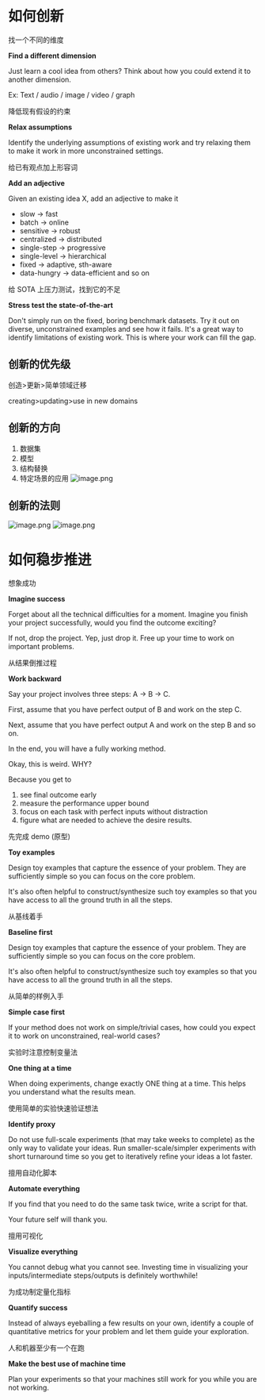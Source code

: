# 如何创新

找一个不同的维度

**Find a different dimension**

Just learn a cool idea from others? Think about how you could extend it to another dimension.

Ex: Text / audio / image / video / graph

降低现有假设的约束

**Relax assumptions**

Identify the underlying assumptions of existing work and try relaxing them to make it work in more unconstrained settings.

给已有观点加上形容词

**Add an adjective**

Given an existing idea X, add an adjective to make it

- slow -> fast
- batch -> online
- sensitive -> robust
- centralized -> distributed
- single-step -> progressive
- single-level -> hierarchical
- fixed -> adaptive, sth-aware
- data-hungry -> data-efficient and so on


给 SOTA 上压力测试，找到它的不足

**Stress test the state-of-the-art**

Don't simply run on the fixed, boring benchmark datasets. Try it out on diverse, unconstrained examples and see how it fails. It's a great way to identify limitations of existing work. This is where your work can fill the gap.

## 创新的优先级

创造>更新>简单领域迁移

creating>updating>use in new domains


## 创新的方向
1. 数据集
2. 模型
3. 结构替换
4. 特定场景的应用
![image.png](https://kashiwa-pic.oss-cn-beijing.aliyuncs.com/20240301191854.png)

## 创新的法则
![image.png](https://kashiwa-pic.oss-cn-beijing.aliyuncs.com/20240301191932.png)
![image.png](https://kashiwa-pic.oss-cn-beijing.aliyuncs.com/20240301192009.png)



# 如何稳步推进

想象成功

**Imagine success**

Forget about all the technical difficulties for a moment. Imagine you finish your project successfully, would you find the outcome exciting?

If not, drop the project. Yep, just drop it. Free up your time to work on important problems.


从结果倒推过程

**Work backward**

Say your project involves three steps: A -> B -> C.

First, assume that you have perfect output of B and work on the step C.

Next, assume that you have perfect output A and work on the step B and so on.

In the end, you will have a fully working method.

Okay, this is weird. WHY?

Because you get to

1. see final outcome early
2. measure the performance upper bound
3. focus on each task with perfect inputs without distraction
4. figure what are needed to achieve the desire results.


先完成 demo (原型)

**Toy examples**

Design toy examples that capture the essence of your problem. They are sufficiently simple so you can focus on the core problem.

It's also often helpful to construct/synthesize such toy examples so that you have access to all the ground truth in all the steps.

从基线着手

**Baseline first**

Design toy examples that capture the essence of your problem. They are sufficiently simple so you can focus on the core problem.

It's also often helpful to construct/synthesize such toy examples so that you have access to all the ground truth in all the steps.

从简单的样例入手

**Simple case first**

If your method does not work on simple/trivial cases, how could you expect it to work on unconstrained, real-world cases?

实验时注意控制变量法

**One thing at a time**

When doing experiments, change exactly ONE thing at a time. This helps you understand what the results mean.


使用简单的实验快速验证想法

**Identify proxy**


Do not use full-scale experiments (that may take weeks to complete) as the only way to validate your ideas. Run smaller-scale/simpler experiments with short turnaround time so you get to iteratively refine your ideas a lot faster.


擅用自动化脚本

**Automate everything**

If you find that you need to do the same task twice, write a script for that.

Your future self will thank you.


擅用可视化

**Visualize everything**

You cannot debug what you cannot see. Investing time in visualizing your inputs/intermediate steps/outputs is definitely worthwhile!


为成功制定量化指标

**Quantify success**

Instead of always eyeballing a few results on your own, identify a couple of quantitative metrics for your problem and let them guide your exploration.

人和机器至少有一个在跑

**Make the best use of machine time**

Plan your experiments so that your machines still work for you while you are not working.






